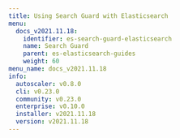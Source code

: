 ```yaml
---
title: Using Search Guard with Elasticsearch
menu:
  docs_v2021.11.18:
    identifier: es-search-guard-elasticsearch
    name: Search Guard
    parent: es-elasticsearch-guides
    weight: 60
menu_name: docs_v2021.11.18
info:
  autoscaler: v0.8.0
  cli: v0.23.0
  community: v0.23.0
  enterprise: v0.10.0
  installer: v2021.11.18
  version: v2021.11.18
---
```


